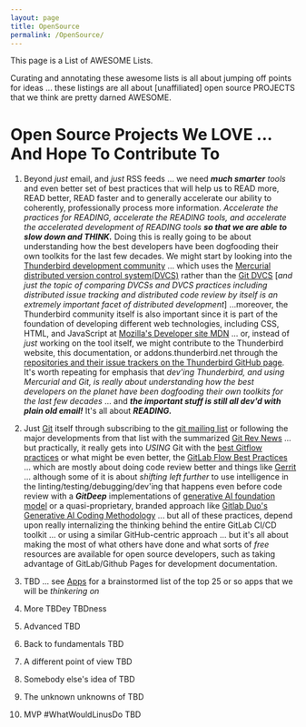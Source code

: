```yaml
---
layout: page
title: OpenSource
permalink: /OpenSource/
---
```


This page is a List of AWESOME Lists.

Curating and annotating these awesome lists is all about jumping off points for ideas ... these listings are all about [unaffiliated] open source PROJECTS that we think are pretty darned AWESOME.

# Open Source Projects We LOVE ... And Hope To Contribute To

1) Beyond *just* email, and *just* RSS feeds ... we need ***much smarter*** *tools* and even better set of best practices that will help us to READ more, READ better, READ faster and to generally accelerate our ability to coherently, professionally process more information. *Accelerate the practices for READING, accelerate the READING tools, and accelerate the accelerated development of READING tools* ***so that we are able to slow down and THINK.*** Doing this is really going to be about understanding how the best developers have been dogfooding their own toolkits for the last few decades. We might start by looking into the [Thunderbird development community](https://developer.thunderbird.net/thunderbird-development/getting-started) ... which uses the [Mercurial distributed version control system(DVCS)](https://wiki.mercurial-scm.org/Download) rather than the [Git DVCS](https://git-scm.com/book/en/v2) [*and just the topic of comparing DVCSs and DVCS practices including distributed issue tracking and distributed code review by itself is an extremely important facet of distributed development*] ...moreover, the Thunderbird community itself is also important since it is part of the foundation of developing different web technologies, including CSS, HTML, and JavaScript at [Mozilla's Developer site MDN](https://developer.mozilla.org/en-US/) ... or, instead of *just* working on the tool itself, we might contribute to the Thunderbird website, this documentation, or addons.thunderbird.net through the [repositories and their issue trackers on the Thunderbird GitHub page](https://github.com/thunderbird). It's worth repeating for emphasis that *dev'ing Thunderbird, and using Mercurial and Git, is really about understanding how the best developers on the planet have been dogfooding their own toolkits for the last few decades* ... and ***the important stuff is still all dev'd with plain old email!*** It's all about ***READING.***

2) Just [Git](https://git-scm.com/book/en/v2) itself through subscribing to the [git mailing list](git@vger.kernel.org) or following the major developments from that list with the summarized [Git Rev News](https://git.github.io/rev_news/rev_news/) ... but practically, it really gets into *USING* Git with the [best Gitflow practices](https://www.gitkraken.com/learn/git/git-flow) or what might be even better, the [GitLab Flow Best Practices](https://about.gitlab.com/topics/version-control/what-are-gitlab-flow-best-practices/) ... which are mostly about doing code review better and things like [Gerrit](https://www.gerritcodereview.com/) ... although some of it is about *shifting left further* to use intelligence in the linting/testing/debugging/dev'ing that happens even before code review with a ***GitDeep*** implementations of [generative AI foundation model](https://www.connectedpapers.com/main/4f68e07c6c3173480053fd52391851d6f80d651b/On-the-Opportunities-and-Risks-of-Foundation-Models/graph) or a quasi-proprietary, branded approach like [Gitlab Duo's Generative AI Coding Methodology](https://about.gitlab.com/blog/2023/07/20/supercharge-productivity-with-gitlab-duo/) ... but all of these practices, depend upon really internalizing the thinking behind the entire GitLab CI/CD toolkit ... or using a similar GitHub-centric approach ... but it's all about making the most of what others have done and what sorts of *free* resources are available for open source developers, such as taking advantage of GitLab/Github Pages for development documentation.

3) TBD ... see [Apps](Apps.md) for a brainstormed list of the top 25 or so apps that we will be *thinkering on*

4) More TBDey TBDness

5) Advanced TBD

6) Back to fundamentals TBD

7) A different point of view TBD

8) Somebody else's idea of TBD

9) The unknown unknowns of TBD

10) MVP #WhatWouldLinusDo TBD
